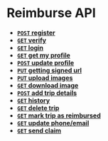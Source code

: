 # Reimburse API

- **[<code>POST</code> register](https://github.com/poojapauskar/reimburse_admin/blob/master/docs/register.md)**
- **[<code>GET</code> verify](https://github.com/poojapauskar/reimburse_admin/blob/master/docs/verify.md)**
- **[<code>GET</code> login](https://github.com/poojapauskar/reimburse_admin/blob/master/docs/login.md)**
- **[<code>GET</code> get my profile](https://github.com/poojapauskar/reimburse_admin/blob/master/docs/get_my_profile.md)**
- **[<code>POST</code> update profile](https://github.com/poojapauskar/reimburse_admin/blob/master/docs/edit_profile.md)**
- **[<code>PUT</code> getting signed url](https://github.com/poojapauskar/reimburse_admin/blob/master/docs/get_signed_url.md)**
- **[<code>PUT</code> upload images](https://github.com/poojapauskar/reimburse_admin/blob/master/docs/upload_image.md)**
- **[<code>GET</code> download image](https://github.com/poojapauskar/reimburse_admin/blob/master/docs/download.md)**
- **[<code>POST</code> add trip details](https://github.com/poojapauskar/reimburse_admin/blob/master/docs/add_trip_details.md)**
- **[<code>GET</code> history](https://github.com/poojapauskar/reimburse_admin/blob/master/docs/history.md)**
- **[<code>GET</code> delete trip](https://github.com/poojapauskar/reimburse_admin/blob/master/docs/delete_trip.md)**
- **[<code>GET</code> mark trip as reimbursed](https://github.com/poojapauskar/reimburse_admin/blob/master/docs/mark_trip_as_reimbursed.md)**
- **[<code>GET</code> update phone/email](https://github.com/poojapauskar/reimburse_admin/blob/master/docs/update_phone_email.md)**
- **[<code>GET</code> send claim](https://github.com/poojapauskar/reimburse_admin/blob/master/docs/send_claim.md)**
